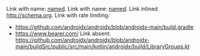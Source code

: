 Link with name: [named](https://ya.ru).
Link with name: [named](https://ya.ru/).
Link inlined http://schema.org.
Link with rate limiting:
* https://github.com/androidx/androidx/blob/androidx-main/build.gradle
* https://www.bearer.com/
Link absent: https://github.com/androidx/androidx/blob/androidx-main/buildSrc/public/src/main/kotlin/androidx/build/LibraryGroups.kt
